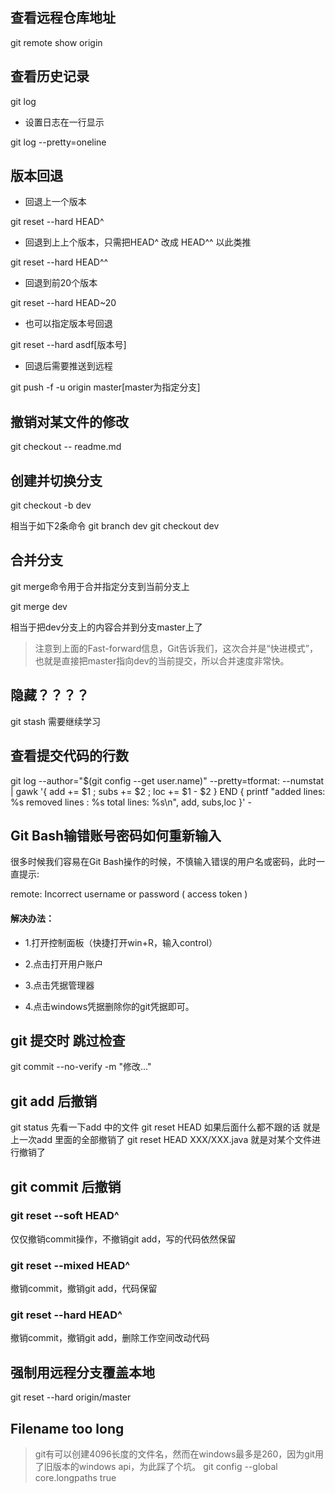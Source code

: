 ## 查看远程仓库地址

git remote show origin

## 查看历史记录

git log

- 设置日志在一行显示

git log --pretty=oneline

## 版本回退

- 回退上一个版本

git reset --hard HEAD^

- 回退到上上个版本，只需把HEAD^ 改成 HEAD^^ 以此类推

git reset --hard HEAD^^

- 回退到前20个版本

git reset --hard HEAD~20

- 也可以指定版本号回退

git reset --hard asdf[版本号]

- 回退后需要推送到远程

git push -f -u origin master[master为指定分支]




## 撤销对某文件的修改

git checkout -- readme.md

## 创建并切换分支

git checkout -b dev

相当于如下2条命令
git branch dev
git checkout dev

## 合并分支

git merge命令用于合并指定分支到当前分支上

git merge dev 

相当于把dev分支上的内容合并到分支master上了

> 注意到上面的Fast-forward信息，Git告诉我们，这次合并是“快进模式”，也就是直接把master指向dev的当前提交，所以合并速度非常快。

## 隐藏？？？？

git stash 需要继续学习

## 查看提交代码的行数

git log --author="$(git config --get user.name)" --pretty=tformat: --numstat | gawk '{ add += $1 ; subs += $2 ; loc += $1 - $2 } END { printf "added lines: %s removed lines : %s total lines: %s\n", add, subs,loc }' -


## Git Bash输错账号密码如何重新输入

很多时候我们容易在Git Bash操作的时候，不慎输入错误的用户名或密码，此时一直提示:

remote: Incorrect username or password ( access token )



#### 解决办法：

- 1.打开控制面板（快捷打开win+R，输入control）

- 2.点击打开用户账户

- 3.点击凭据管理器

- 4.点击windows凭据删除你的git凭据即可。




## git 提交时   跳过检查

git commit --no-verify -m "修改..."



## git add 后撤销

git status 先看一下add 中的文件
git reset HEAD 如果后面什么都不跟的话 就是上一次add 里面的全部撤销了
git reset HEAD XXX/XXX.java 就是对某个文件进行撤销了

## git commit 后撤销

### git reset --soft HEAD^
仅仅撤销commit操作，不撤销git add，写的代码依然保留

### git reset --mixed HEAD^ 
撤销commit，撤销git add，代码保留

### git reset --hard HEAD^
撤销commit，撤销git add，删除工作空间改动代码


## 强制用远程分支覆盖本地

git reset --hard origin/master


## Filename too long
> git有可以创建4096长度的文件名，然而在windows最多是260，因为git用了旧版本的windows api，为此踩了个坑。
git config --global core.longpaths true





